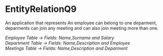 # EntityRelationQ9


<p>An application that represents An employee can belong to one deparment,<br /> deparments can join any meeting and can
also join meeting more than one.</p>


<p><em>Employee Table -> Fields: Name,Surname and Salary<br />
Department Table -> Fields: Name,Description and Employee<br />
Meetings Table -> Fields: Name,Description and Deparment<br /></em></p>
